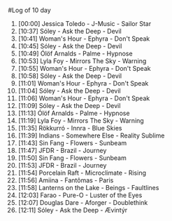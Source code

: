 #Log of 10 day

1. [00:00] Jessica Toledo - J-Music - Sailor Star
1. [10:37] Sóley - Ask the Deep - Devil
1. [10:41] Woman's Hour - Ephyra - Don't Speak
1. [10:45] Sóley - Ask the Deep - Devil
1. [10:49] Ólöf Arnalds - Palme - Hypnose
1. [10:53] Lyla Foy - Mirrors The Sky - Warning
1. [10:55] Woman's Hour - Ephyra - Don't Speak
1. [10:58] Sóley - Ask the Deep - Devil
1. [11:01] Woman's Hour - Ephyra - Don't Speak
1. [11:04] Sóley - Ask the Deep - Devil
1. [11:06] Woman's Hour - Ephyra - Don't Speak
1. [11:09] Sóley - Ask the Deep - Devil
1. [11:13] Ólöf Arnalds - Palme - Hypnose
1. [11:19] Lyla Foy - Mirrors The Sky - Warning
1. [11:35] Rökkurró - Innra - Blue Skies
1. [11:39] Indians - Somewhere Else - Reality Sublime
1. [11:43] Sin Fang - Flowers - Sunbeam
1. [11:47] JFDR - Brazil - Journey
1. [11:50] Sin Fang - Flowers - Sunbeam
1. [11:53] JFDR - Brazil - Journey
1. [11:54] Porcelain Raft - Microclimate - Rising
1. [11:56] Amiina - Fantômas - Paris
1. [11:58] Lanterns on the Lake - Beings - Faultlines
1. [12:03] Farao - Pure-O - Luster of the Eyes
1. [12:07] Douglas Dare - Aforger - Doublethink
1. [12:11] Sóley - Ask the Deep - Ævintýr
